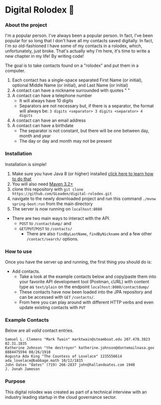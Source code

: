 # Digital Rolodex 📇

### About the project

I'm a popular person. I've always been a popular person. In fact, I've been popular for so long that I don't have all my contacts saved digitally. In fact, I'm *so* old-fashioned I have some of my contacts in a rolodex, which, unfortunately, just broke. That's actually why I'm here, it's time to write a new chapter in my life! By writing code!

The goal is to take contacts found on a "rolodex" and put them in a computer.

1. Each contact has a single-space separated First Name (or initial), optional Middle Name (or initial), and Last Name (or initial)
2. A contact can have a nickname surrounded with quotes " "
3. A contact can have a telephone number
    * It will always have 10 digits
    * Separators are not necessary but, if there is a separator, the format will always be: `3 digits <separator> 3 digits <separator> 4 digits`
4. A contact can have an email address
5. A contact can have a birthdate
    * The separator is not constant, but there will be one between day, month and year
    * The day or day and month may not be present

### Installation
Installation is simple! 
1. Make sure you have Java 8 (or higher) installed [click here to learn how to do that]() 
2. You will also need [Maven 3.2+](https://maven.apache.org/download.cgi)
3. clone this repository with `git clone https://github.com/GLeaden/digital-rolodex.git`
4. navigate to the newly downloaded project and run this command `./mvnw spring-boot:run` from the main directory
5. The server is now running on `localhost:8080`


* There are two main ways to interact with the API.
  * `POST` to `/contactdump/` and
  * `GET`/`PUT`/`POST` to `/contacts/`
    * There are also `findByLastName`, `findByNickname` and a few other `/contact/search/` options.

### How to use
Once you have the server up and running, the first thing you should do is:
* Add contacts.
  * Take a look at the example contacts below and copy/paste them into your favorite API development tool (Postman, cURL) with content type as `text/plain` on the endpoint `localhost:8080/contactdump/`
  * These contacts have now been loaded into the JPA repository and can be accessed with `GET` `/contacts/`.
  * From here you can play around with different HTTP verbs and even update existing contacts with `PUT`

### Example Contacts
Below are all *valid* contact entries.
```
Samuel L. Clemens "Mark Twain" marktwain@steamboat.edu 207.478.3823 02.31.1835
Katherine Johnson "the destroyer" katherine.johnson@dontemailnasa.gov 8884475594 08/26/1918
Augusta Ada King "The Countess of Lovelace" 1235556614 ada_lovelace@babbage.math 10/12/1815
John Oates "Oates" (719) 266-2837 john@hallandoates.com 1948
J. Jonah Jameson
```

### Purpose
This digital rolodex was created as part of a technical interview with an industry leading startup in the cloud governance sector. 
